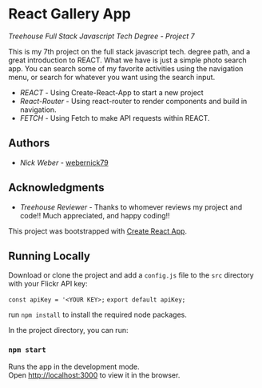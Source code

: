 # React Gallery App

_Treehouse Full Stack Javascript Tech Degree - Project 7_

This is my 7th project on the full stack javascript tech. degree path, and a great introduction to REACT. What we have is just a simple photo search app. You can search some of my favorite activities using the navigation menu, or search for whatever you want using the search input.

- _REACT_ - Using Create-React-App to start a new project
- _React-Router_ - Using react-router to render components and build in navigation.
- _FETCH_ - Using Fetch to make API requests within REACT.

## Authors

- _Nick Weber_ - [webernick79](https://github.com/webernick79)

## Acknowledgments

- _Treehouse Reviewer_ - Thanks to whomever reviews my project and code!! Much appreciated, and happy coding!!

This project was bootstrapped with [Create React App](https://github.com/facebook/create-react-app).

## Running Locally

Download or clone the project and add a `config.js` file to the `src` directory with your Flickr API key:

`const apiKey = '<YOUR KEY>;`
`export default apiKey;`

run `npm install` to install the required node packages.

In the project directory, you can run:

### `npm start`

Runs the app in the development mode.<br>
Open [http://localhost:3000](http://localhost:3000) to view it in the browser.
